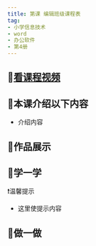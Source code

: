 ```yaml
---
title: 第课 编辑班级课程表
tag: 
- 小学信息技术
- word
- 办公软件
- 第4册
---
```


## 🎦[看课程视频](https://itdamo.ke.qq.com/)
## :mega:本课介绍以下内容
- 介绍内容
## :rainbow:作品展示

<!-- more -->

## :electric_plug:学一学

:heavy_exclamation_mark:温馨提示
- 这里使提示内容

## :pencil:做一做
